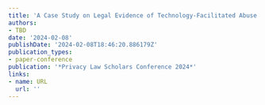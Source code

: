 ```yaml
---
title: 'A Case Study on Legal Evidence of Technology-Facilitated Abuse in Wisconsin'
authors:
- TBD
date: '2024-02-08'
publishDate: '2024-02-08T18:46:20.886179Z'
publication_types:
- paper-conference
publication: '*Privacy Law Scholars Conference 2024*'
links:
- name: URL
  url: ''
---
```

